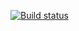 [![Build status](https://ci.appveyor.com/api/projects/status/v9iaadem708xeq40?svg=true)](https://ci.appveyor.com/project/a-vystavkina/closures)
